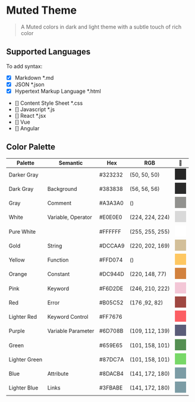 # Muted Theme

> A Muted colors in dark and light theme with a subtle touch of rich color

## Supported Languages

To add syntax:

-   [x] Markdown \*.md
-   [x] JSON \*.json
-   [x] Hypertext Markup Language \*.html
-   [] Content Style Sheet \*.css
-   [] Javascript \*.js
-   [] React \*.jsx
-   [] Vue
-   [] Angular

## Color Palette

| Palette       | Semantic           | Hex     | RGB             | 🌈                           |
| ------------- | ------------------ | ------- | --------------- | ---------------------------- |
| Darker Gray   |                    | #323232 | (50, 50, 50)    | ![color](./image/323232.png) |
| Dark Gray     | Background         | #383838 | (56, 56, 56)    | ![color](./image/383838.png) |
| Gray          | Comment            | #A3A3A0 | ()              | ![color](./image/A3A3A0.png) |
| White         | Variable, Operator | #E0E0E0 | (224, 224, 224) | ![color](./image/E0E0E0.png) |
| Pure White    |                    | #FFFFFF | (255, 255, 255) | ![color](./image/FFFFFF.png) |
| Gold          | String             | #DCCAA9 | (220, 202, 169) | ![color](./image/DCCAA9.png) |
| Yellow        | Function           | #FFD074 | ()              | ![color](./image/FFD074.png) |
| Orange        | Constant           | #DC944D | (220, 148, 77)  | ![color](./image/DC944D.png) |
| Pink          | Keyword            | #F6D2DE | (246, 210, 222) | ![color](./image/F6D2DE.png) |
| Red           | Error              | #B05C52 | (176 ,92, 82)   | ![color](./image/B05C52.png) |
| Lighter Red   | Keyword Control    | #FF7676 |                 | ![color](./image/FF7676.png) |
| Purple        | Variable Parameter | #6D708B | (109, 112, 139) | ![color](./image/6D708B.png) |
| Green         |                    | #659E65 | (101, 158, 101) | ![color](./image/659E65.png) |
| Lighter Green |                    | #87DC7A | (101, 158, 101) | ![color](./image/87DC7A.png) |
| Blue          | Attribute          | #8DACB4 | (141, 172, 180) | ![color](./image/8DACB4.png) |
| Lighter Blue  | Links              | #3FBABE | (141, 172, 180) | ![color](./image/8DACB4.png) |
